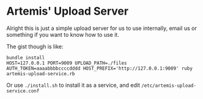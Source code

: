# Artemis' Upload Server

Alright this is just a simple upload server for us to use internally, email us
or something if you want to know how to use it.

The gist though is like:

```
bundle install
HOST=127.0.0.1 PORT=9009 UPLOAD_PATH=./files AUTH_TOKEN=aaaabbbbccccdddd HOST_PREFIX='http://127.0.0.1:9009' ruby artemis-upload-service.rb
```

Or use `./install.sh` to install it as a service, and edit
`/etc/artemis-upload-service.conf`
